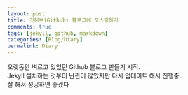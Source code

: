 ```yaml
---
layout: post
title: 깃허브(Github) 블로그에 포스팅하기
comments: true
tags: [jekyll, github, markdown]
categories: [Blog/Diary]
permalink: Diary
---
```


오랫동안 벼르고 있었던 Github 블로그 만들기 시작.  
Jekyll 설치하는 것부터 난관이 많았지만 다시 업데이트 해서 진행중.  
잘 해서 성공하면 좋겠다  
